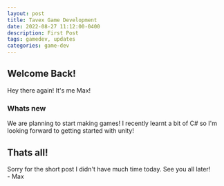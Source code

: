 ```yaml
---
layout: post
title: Tavex Game Development
date: 2022-08-27 11:12:00-0400
description: First Post
tags: gamedev, updates
categories: game-dev
---
```


## Welcome Back!
Hey there again! It's me Max!
### Whats new
We are planning to start making games! I recently learnt a bit of C# so I'm looking forward to getting started with unity!
## Thats all!
Sorry for the short post I didn't have much time today. See you all later!
<br>- Max